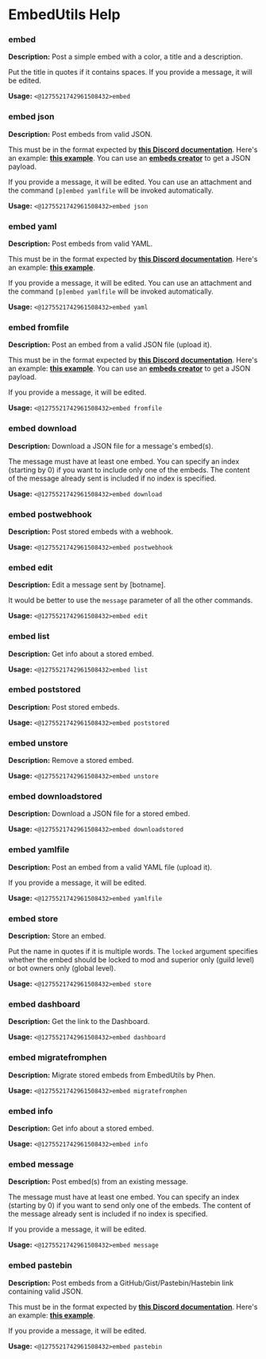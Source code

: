 # EmbedUtils Help

### embed

**Description:** Post a simple embed with a color, a title and a description.

Put the title in quotes if it contains spaces.
If you provide a message, it will be edited.

**Usage:** `<@1275521742961508432>embed`

### embed json

**Description:** Post embeds from valid JSON.

This must be in the format expected by [**this Discord documentation**](https://discord.com/developers/docs/resources/channel#embed-object).
Here's an example: [**this example**](https://gist.github.com/AAA3A-AAA3A/3c9772b34a8ebc09b3b10018185f4cd4).
You can use an [**embeds creator**](https://embedutils.com/) to get a JSON payload.

If you provide a message, it will be edited.
You can use an attachment and the command `[p]embed yamlfile` will be invoked automatically.

**Usage:** `<@1275521742961508432>embed json`

### embed yaml

**Description:** Post embeds from valid YAML.

This must be in the format expected by [**this Discord documentation**](https://discord.com/developers/docs/resources/channel#embed-object).
Here's an example: [**this example**](https://gist.github.com/AAA3A-AAA3A/3c9772b34a8ebc09b3b10018185f4cd4).

If you provide a message, it will be edited.
You can use an attachment and the command `[p]embed yamlfile` will be invoked automatically.

**Usage:** `<@1275521742961508432>embed yaml`

### embed fromfile

**Description:** Post an embed from a valid JSON file (upload it).

This must be in the format expected by [**this Discord documentation**](https://discord.com/developers/docs/resources/channel#embed-object).
Here's an example: [**this example**](https://gist.github.com/AAA3A-AAA3A/3c9772b34a8ebc09b3b10018185f4cd4).
You can use an [**embeds creator**](https://embedutils.com/) to get a JSON payload.

If you provide a message, it will be edited.

**Usage:** `<@1275521742961508432>embed fromfile`

### embed download

**Description:** Download a JSON file for a message's embed(s).

The message must have at least one embed.
You can specify an index (starting by 0) if you want to include only one of the embeds.
The content of the message already sent is included if no index is specified.

**Usage:** `<@1275521742961508432>embed download`

### embed postwebhook

**Description:** Post stored embeds with a webhook.

**Usage:** `<@1275521742961508432>embed postwebhook`

### embed edit

**Description:** Edit a message sent by [botname].

It would be better to use the `message` parameter of all the other commands.

**Usage:** `<@1275521742961508432>embed edit`

### embed list

**Description:** Get info about a stored embed.

**Usage:** `<@1275521742961508432>embed list`

### embed poststored

**Description:** Post stored embeds.

**Usage:** `<@1275521742961508432>embed poststored`

### embed unstore

**Description:** Remove a stored embed.

**Usage:** `<@1275521742961508432>embed unstore`

### embed downloadstored

**Description:** Download a JSON file for a stored embed.

**Usage:** `<@1275521742961508432>embed downloadstored`

### embed yamlfile

**Description:** Post an embed from a valid YAML file (upload it).

If you provide a message, it will be edited.

**Usage:** `<@1275521742961508432>embed yamlfile`

### embed store

**Description:** Store an embed.

Put the name in quotes if it is multiple words.
The `locked` argument specifies whether the embed should be locked to mod and superior only (guild level) or bot owners only (global level).

**Usage:** `<@1275521742961508432>embed store`

### embed dashboard

**Description:** Get the link to the Dashboard.

**Usage:** `<@1275521742961508432>embed dashboard`

### embed migratefromphen

**Description:** Migrate stored embeds from EmbedUtils by Phen.

**Usage:** `<@1275521742961508432>embed migratefromphen`

### embed info

**Description:** Get info about a stored embed.

**Usage:** `<@1275521742961508432>embed info`

### embed message

**Description:** Post embed(s) from an existing message.

The message must have at least one embed.
You can specify an index (starting by 0) if you want to send only one of the embeds.
The content of the message already sent is included if no index is specified.

If you provide a message, it will be edited.

**Usage:** `<@1275521742961508432>embed message`

### embed pastebin

**Description:** Post embeds from a GitHub/Gist/Pastebin/Hastebin link containing valid JSON.

This must be in the format expected by [**this Discord documentation**](https://discord.com/developers/docs/resources/channel#embed-object).
Here's an example: [**this example**](https://gist.github.com/AAA3A-AAA3A/3c9772b34a8ebc09b3b10018185f4cd4).

If you provide a message, it will be edited.

**Usage:** `<@1275521742961508432>embed pastebin`

